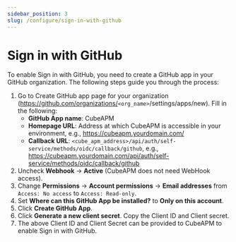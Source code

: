```yaml
---
sidebar_position: 3
slug: /configure/sign-in-with-github
---
```


# Sign in with GitHub

To enable Sign in with GitHub, you need to create a GitHub app in your GitHub organization. The following steps guide you through the process:

1. Go to Create GitHub app page for your organization (https://github.com/organizations/<code>&lt;org_name&gt;</code>/settings/apps/new).
   Fill in the following:
   - **GitHub App name**: CubeAPM
   - **Homepage URL**: Address at which CubeAPM is accessible in your environment, e.g., https://cubeapm.yourdomain.com/
   - **Callback URL**: `<cube_apm_address>/api/auth/self-service/methods/oidc/callback/github`, e.g., https://cubeapm.yourdomain.com/api/auth/self-service/methods/oidc/callback/github
2. Uncheck **Webhook** → **Active** (CubeAPM does not need WebHook access).
3. Change **Permissions** → **Account permissions** → **Email addresses** from `Access: No access` to `Access: Read-only`.
4. Set **Where can this GitHub App be installed?** to **Only on this account**.
5. Click **Create GitHub App**.
6. Click **Generate a new client secret**. Copy the Client ID and Client secret.
7. The above Client ID and Client Secret can be provided to CubeAPM to enable Sign in with GitHub.
